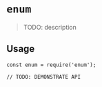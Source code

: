 # `enum`

> TODO: description

## Usage

```
const enum = require('enum');

// TODO: DEMONSTRATE API
```
